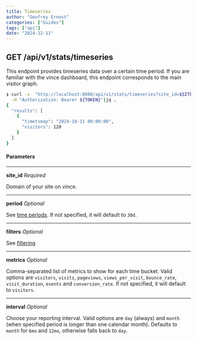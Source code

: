 ```yaml
---
title: Timeseries
author: "Geofrey Ernest"
categories: ["Guides"]
tags: ["api"]
date: "2024-12-11"
---
```


<!--more-->

## GET /api/v1/stats/timeseries

This endpoint provides timeseries data over a certain time period. If you are familiar with the vince dashboard, this endpoint corresponds to
the main visitor graph.


```bash
❯ curl -s  "http://localhost:8080/api/v1/stats/timeseries?site_id=$SITE_ID&period=gmo" \
  -H "Authorization: Bearer ${TOKEN}"|jq .
{
  "results": [
    {
      "timetsmap": "2024-10-11 00:00:00",
      "visitors": 120
    }
  ]
}
```


#### Parameters
<hr / >

**site_id** *Required*

Domain of your site on vince.

<hr / >

**period** *Optional*

See [time periods](/blog/api-concepts#time-periods). If not specified, it will default to `30d`.

<hr / >

**filters** *Optional*

See [filtering](/blog/api-concepts#filtering)

<hr / >

**metrics** *Optional*

Comma-separated list of metrics to show for each time bucket. Valid options are `visitors`, `visits`, `pageviews`, `views_per_visit`, `bounce_rate`, `visit_duration`, `events` and `conversion_rate`. If not specified, it will default to `visitors`.

<hr / >


**interval** *Optional*

Choose your reporting interval. Valid options are `day` (always) and `month` (when specified period is longer than one calendar month). Defaults to
`month` for `6mo` and `12mo`, otherwise falls back to `day`.
